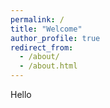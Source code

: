 ```yaml
---
permalink: /
title: "Welcome"
author_profile: true
redirect_from: 
  - /about/
  - /about.html
---
```


Hello
